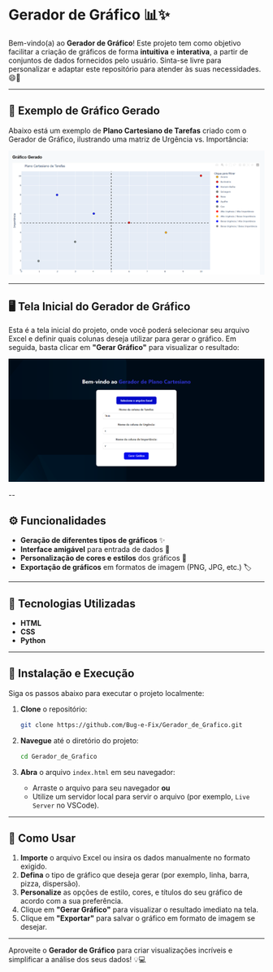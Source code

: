 # Gerador de Gráfico 📊✨

Bem-vindo(a) ao **Gerador de Gráfico**! Este projeto tem como objetivo facilitar a criação de gráficos de forma **intuitiva** e **interativa**, a partir de conjuntos de dados fornecidos pelo usuário. Sinta-se livre para personalizar e adaptar este repositório para atender às suas necessidades. 😄🚀

---

## 📸 Exemplo de Gráfico Gerado

Abaixo está um exemplo de **Plano Cartesiano de Tarefas** criado com o Gerador de Gráfico, ilustrando uma matriz de Urgência vs. Importância:

![Exemplo de Gráfico Gerado](static/images/grafico-exemplo.png)

---

## 🖥️ Tela Inicial do Gerador de Gráfico

Esta é a tela inicial do projeto, onde você poderá selecionar seu arquivo Excel e definir quais colunas deseja utilizar para gerar o gráfico. Em seguida, basta clicar em **"Gerar Gráfico"** para visualizar o resultado:

![Exemplo de Gráfico Gerado](static/images/tela-inicial-exemplo.png)

--

## ⚙️ Funcionalidades

- **Geração de diferentes tipos de gráficos** ✨  
- **Interface amigável** para entrada de dados 🧩  
- **Personalização de cores e estilos** dos gráficos 🎨  
- **Exportação de gráficos** em formatos de imagem (PNG, JPG, etc.) 🏷️  

---

## 🔧 Tecnologias Utilizadas

- **HTML**  
- **CSS**  
- **Python**  
---

## 🚀 Instalação e Execução

Siga os passos abaixo para executar o projeto localmente:

1. **Clone** o repositório:
   ```bash
   git clone https://github.com/Bug-e-Fix/Gerador_de_Grafico.git
   ```

2. **Navegue** até o diretório do projeto:
   ```bash
   cd Gerador_de_Grafico
   ```

3. **Abra** o arquivo `index.html` em seu navegador:
   - Arraste o arquivo para seu navegador **ou**
   - Utilize um servidor local para servir o arquivo (por exemplo, `Live Server` no VSCode).

---

## 🚦 Como Usar

1. **Importe** o arquivo Excel ou insira os dados manualmente no formato exigido.
2. **Defina** o tipo de gráfico que deseja gerar (por exemplo, linha, barra, pizza, dispersão).
3. **Personalize** as opções de estilo, cores, e títulos do seu gráfico de acordo com a sua preferência.
4. Clique em **"Gerar Gráfico"** para visualizar o resultado imediato na tela.
5. Clique em **"Exportar"** para salvar o gráfico em formato de imagem se desejar.

---
Aproveite o **Gerador de Gráfico** para criar visualizações incríveis e simplificar a análise dos seus dados! 💡💻
